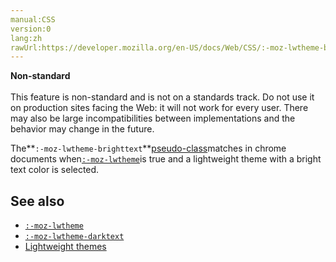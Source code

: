 ```yaml
---
manual:CSS
version:0
lang:zh
rawUrl:https://developer.mozilla.org/en-US/docs/Web/CSS/:-moz-lwtheme-brighttext
---
```






**Non-standard**<br></br>This feature is non-standard and is not on a standards track. Do not use it on production sites facing the Web: it will not work for every user. There may also be large incompatibilities between implementations and the behavior may change in the future.





The**`:-moz-lwtheme-brighttext`**[pseudo-class](%29702 "")matches in chrome documents when[`:-moz-lwtheme`](%33057 "The :-moz-lwtheme pseudo-class matches in chrome documents when the root element's lightweightthemes attribute is true and a theme is selected.")is true and a lightweight theme with a bright text color is selected.


## See also<a name="See_also"></a>

* [`:-moz-lwtheme`](%33057 "The :-moz-lwtheme pseudo-class matches in chrome documents when the root element's lightweightthemes attribute is true and a theme is selected.")
* [`:-moz-lwtheme-darktext`](%33059 "The :-moz-lwtheme-darktext pseudo-class matches in chrome documents when :-moz-lwtheme is true and a lightweight theme with a dark text color is selected.")
* [Lightweight themes](%36848 "")



